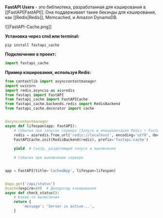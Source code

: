 **FastAPI Users** - это библиотека, разработанная для кэширования в [[FastAPI|FastAPI]]. Она поддерживает такие бекэнды для кэширования, как [[Redis|Redis]], Memcached, и Amazon DynamoDB.

![[FastAPI-Cache.png]]

**Установка через cmd или terminal:**

```Shell
pip install fastapi_cache
```

**Подключение в проект:**

```Python
import fastapi_cache
```

**Пример кэширования, используя Redis:**

```Python
from contextlib import asynccontextmanager
import uvicorn
import redis.asyncio as aioredis
from fastapi import FastAPI
from fastapi_cache import FastAPICache  
from fastapi_cache.backends.redis import RedisBackend
from fastapi_cache.decorator import cache


@asynccontextmanager  
async def lifespan(app: FastAPI):  
    # События при запуске сервера (Запуск и инициализация Redis + FastAPI-Cache)
    redis = aioredis.from_url('redis://localhost', encoding='utf8', decode_responses=True)  
    FastAPICache.init(RedisBackend(redis), prefix='fastapi-cache')  
  
    yield  # Съезд, разделяющий запуск и выключение  
  
    # События при выключении сервера


app = FastAPI(title='CachedApp', lifespan=lifespan)


@app.get('/api/status')
@cache(expire=60)  # Декоратор кэширования
async def check_status():
	# Какие-то вычисления
    return {  
        'message': 'Server is active...',
    }
```